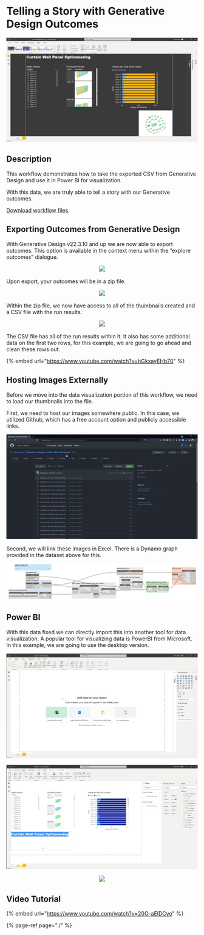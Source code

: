 # Telling a Story with Generative Design Outcomes

<p align="center">
  <img src="../../assets/sample/4.05_01_EndResult.png">
</p>

## Description

This workflow demonstrates how to take the exported CSV from Generative Design and use it in Power BI for visualization.

With this data, we are truly able to tell a story with our Generative outcomes. 

[Download workflow files](https://github.com/DynamoDS/RefineryPrimer/releases/download/samples-v2/EXPLORE_CWOptimization.zip).

## Exporting Outcomes from Generative Design

With Generative Design v22.3.10 and up we are now able to export outcomes. This option is available in the context menu within the “explore outcomes” dialogue.

<p align="center">
  <img src="https://dynamobim.org/wp-content/uploads/forum-assets/john-pierson/10/08/VisualizeResults_01_ExportResults.png">
</p>

Upon export, your outcomes will be in a zip file.
<p align="center">
  <img src="https://dynamobim.org/wp-content/uploads/forum-assets/john-pierson/10/08/VisualizeResults_02_ExportedResults.png">
</p>

Within the zip file, we now have access to all of the thumbnails created and a CSV file with the run results.

<p align="center">
  <img src="https://dynamobim.org/wp-content/uploads/forum-assets/john-pierson/10/08/VisualizeResults_03_ExportedResults.png">
</p>

The CSV file has all of the run results within it. It also has some additional data on the first two rows, for this example, we are going to go ahead and clean these rows out.

{% embed url="https://www.youtube.com/watch?v=hGkxayEHb70" %}


## Hosting Images Externally
Before we move into the data visualization portion of this workflow, we need to load our thumbnails into the file.

First, we need to host our images somewhere public. In this case, we utilized Github, which has a free account option and publicly accessible links.
<p align="center">
  <img src="../../assets/sample/4.05_04_HostingImagesOnGithub.png">
</p>

Second, we will link these images in Excel. There is a Dynamo graph provided in the dataset above for this.
<p align="center">
  <img src="../../assets/sample/4.05_05_LinkingImages.png">
</p>

## Power BI

With this data fixed we can directly import this into another tool for data visualization. A popular tool for visualizing data is PowerBI from Microsoft. In this example, we are going to use the desktop version.

<p align="center">
  <img src="../../assets/sample/4.05_02_NewDashboard.png">
</p>

<p align="center">
  <img src="../../assets/sample/4.05_06_DashboardProgress.png">
</p>

<p align="center">
  <img src="../../assets/sample/4.05_03_Data">
</p>

## Video Tutorial

{% embed url="https://www.youtube.com/watch?v=20O-aElDCyo" %}

{% page-ref page="./" %}
